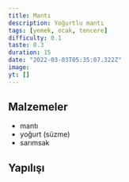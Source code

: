 ```yaml
---
title: Mantı
description: Yoğurtlu mantı
tags: [yemek, ocak, tencere]
difficulty: 0.1
taste: 0.3
duration: 15
date: "2022-03-03T05:35:07.322Z"
image:
yt: []
---
```


## Malzemeler

- mantı
- yoğurt (süzme)
- sarımsak

## Yapılışı
